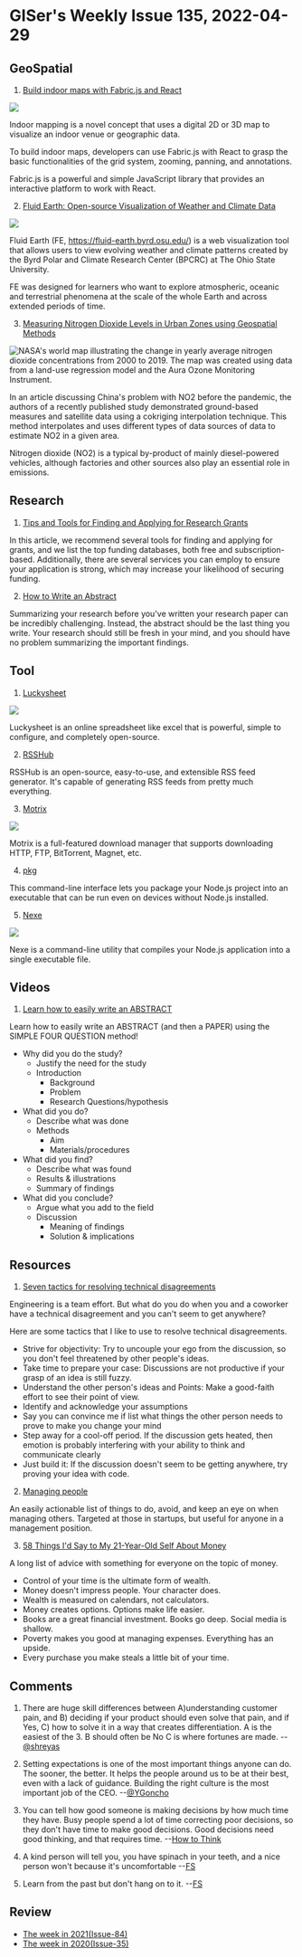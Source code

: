 # GISer's Weekly Issue 135, 2022-04-29

## GeoSpatial

1. [Build indoor maps with Fabric.js and React](https://blog.logrocket.com/build-indoor-maps-fabric-js-using-react/)

![](https://blog.logrocket.com/wp-content/uploads/2022/04/inoor-mapping-gif.gif)

Indoor mapping is a novel concept that uses a digital 2D or 3D map to visualize an indoor venue or geographic data.

To build indoor maps, developers can use Fabric.js with React to grasp the basic functionalities of the grid system, zooming, panning, and annotations.

Fabric.js is a powerful and simple JavaScript library that provides an interactive platform to work with React.

2. [Fluid Earth: Open-source Visualization of Weather and Climate Data](https://fluid-earth.byrd.osu.edu)

![](https://cdn.shortpixel.ai/spai/w_809+q_glossy+ret_img+to_webp/https://www.gislounge.com/wp-content/uploads/2022/04/map-dust-plumes-sahara-fluid-earth.png)

Fluid Earth (FE, https://fluid-earth.byrd.osu.edu/) is a web visualization tool that allows users to view evolving weather and climate patterns created by the Byrd Polar and Climate Research Center (BPCRC) at The Ohio State University.

FE was designed for learners who want to explore atmospheric, oceanic and terrestrial phenomena at the scale of the whole Earth and across extended periods of time.

3. [Measuring Nitrogen Dioxide Levels in Urban Zones using Geospatial Methods](https://www.gislounge.com/measuring-nitrogen-dioxide-levels-in-urban-zones-using-geospatial-methods/)

![NASA's world map illustrating the change in yearly average nitrogen dioxide concentrations from 2000 to 2019. The map was created using data from a land-use regression model and the Aura Ozone Monitoring Instrument.](https://cdn.shortpixel.ai/spai/w_809+q_glossy+ret_img+to_webp/https://www.gislounge.com/wp-content/uploads/2022/04/map-global-no2-2000-2019-nasa.jpg)

In an article discussing China's problem with NO2 before the pandemic, the authors of a recently published study demonstrated ground-based measures and satellite data using a cokriging interpolation technique. This method interpolates and uses different types of data sources of data to estimate NO2 in a given area.

Nitrogen dioxide (NO2) is a typical by-product of mainly diesel-powered vehicles, although factories and other sources also play an essential role in emissions.

## Research

1. [Tips and Tools for Finding and Applying for Research Grants](https://www.aje.com/arc/Tips-and-Tools-for-Finding-and-Applying-for-Research-Grants/)

In this article, we recommend several tools for finding and applying for grants, and we list the top funding databases, both free and subscription-based. Additionally, there are several services you can employ to ensure your application is strong, which may increase your likelihood of securing funding.

2. [How to Write an Abstract](https://www.aje.com/arc/How-to-Write-an-Abstract/)

Summarizing your research before you've written your research paper can be incredibly challenging. Instead, the abstract should be the last thing you write. Your research should still be fresh in your mind, and you should have no problem summarizing the important findings.

## Tool

1. [Luckysheet](https://github.com/mengshukeji/Luckysheet)

![](https://github.com/mengshukeji/Luckysheet/raw/master/docs/.vuepress/public/img/LuckysheetDemo.gif)

Luckysheet is an online spreadsheet like excel that is powerful, simple to configure, and completely open-source.

2. [RSSHub](https://github.com/DIYgod/RSSHub)

RSSHub is an open-source, easy-to-use, and extensible RSS feed generator. It's capable of generating RSS feeds from pretty much everything.

3. [Motrix](https://github.com/agalwood/Motrix)

![](https://camo.githubusercontent.com/cf5cde786381eb3ca6298e71e262bc86ede41201d44a39f30a5fd233a6b90bff/68747470733a2f2f63646e2e6e6c61726b2e636f6d2f79757175652f302f323032302f706e672f3132393134372f313538393738323233383530312d65376233393136362d646135382d343135322d616533342d3635613036316361666134382e706e67)

Motrix is a full-featured download manager that supports downloading HTTP, FTP, BitTorrent, Magnet, etc.

4. [pkg](https://github.com/vercel/pkg)

This command-line interface lets you package your Node.js project into an executable that can be run even on devices without Node.js installed.

5. [Nexe](https://github.com/nexe/nexe)

![](https://user-images.githubusercontent.com/5818726/30999006-df7e0ae0-a497-11e7-96db-9ce87ae67b34.gif)

Nexe is a command-line utility that compiles your Node.js application into a single executable file.

## Videos

1. [Learn how to easily write an ABSTRACT](https://www.youtube.com/watch?v=MB0hbRALv0c)

Learn how to easily write an ABSTRACT (and then a PAPER) using the SIMPLE FOUR QUESTION method!

- Why did you do the study?
  - Justify the need for the study
  - Introduction
    - Background
    - Problem
    - Research Questions/hypothesis
- What did you do?
  - Describe what was done
  - Methods
    - Aim
    - Materials/procedures
- What did you find?
  - Describe what was found
  - Results & illustrations
  - Summary of findings
- What did you conclude?
  - Argue what you add to the field
  - Discussion
    - Meaning of findings
    - Solution & implications

## Resources

1. [Seven tactics for resolving technical disagreements](https://www.cenizal.com/seven-tactics-for-resolving-technical-disagreements/)

Engineering is a team effort. But what do you do when you and a coworker have a technical disagreement and you can't seem to get anywhere?

Here are some tactics that I like to use to resolve technical disagreements.

- Strive for objectivity: Try to uncouple your ego from the discussion, so you don't feel threatened by other people's ideas.
- Take time to prepare your case: Discussions are not productive if your grasp of an idea is still fuzzy.
- Understand the other person's ideas and Points: Make a good-faith effort to see their point of view.
- Identify and acknowledge your assumptions
- Say you can convince me if list what things the other person needs to prove to make you change your mind
- Step away for a cool-off period. If the discussion gets heated, then emotion is probably interfering with your ability to think and communicate clearly
- Just build it: If the discussion doesn't seem to be getting anywhere, try proving your idea with code.

2. [Managing people](https://klinger.io/posts/managing-people-%F0%9F%A4%AF)

An easily actionable list of things to do, avoid, and keep an eye on when managing others. Targeted at those in startups, but useful for anyone in a management position.

3. [58 Things I'd Say to My 21-Year-Old Self About Money](https://medium.com/swlh/58-things-id-say-to-my-21-year-old-self-about-money-1ee8145cf600)

A long list of advice with something for everyone on the topic of money.

- Control of your time is the ultimate form of wealth.
- Money doesn't impress people. Your character does.
- Wealth is measured on calendars, not calculators.
- Money creates options. Options make life easier.
- Books are a great financial investment. Books go deep. Social media is shallow.
- Poverty makes you good at managing expenses. Everything has an upside.
- Every purchase you make steals a little bit of your time.

## Comments

1. There are huge skill differences between A)understanding customer pain, and B) deciding if your product should even solve that pain, and if Yes, C) how to solve it in a way that creates differentiation. A is the easiest of the 3. B should often be No C is where fortunes are made.
   --[@shreyas](https://twitter.com/shreyas/status/1513597574879617032)

2. Setting expectations is one of the most important things anyone can do. The sooner, the better. It helps the people around us to be at their best, even with a lack of guidance. Building the right culture is the most important job of the CEO.
   --[@YGoncho](https://twitter.com/YGoncho/status/1518497913546158080)

3. You can tell how good someone is making decisions by how much time they have. Busy people spend a lot of time correcting poor decisions, so they don't have time to make good decisions. Good decisions need good thinking, and that requires time.
   --[How to Think](https://fs.blog/how-to-think/)

4. A kind person will tell you, you have spinach in your teeth, and a nice person won't because it's uncomfortable
   --[FS](https://fs.blog/brain-food/april-24-2022/)

5. Learn from the past but don't hang on to it.
   --[FS](https://fs.blog/brain-food/april-24-2022/)

## Review

- [The week in 2021(Issue-84)](https://github.com/lkcozy/weekly/blob/master/docs/2021/issue-84.md)
- [The week in 2020(Issue-35)](https://github.com/lkcozy/weekly/blob/master/docs/2020/issue-35.md)
